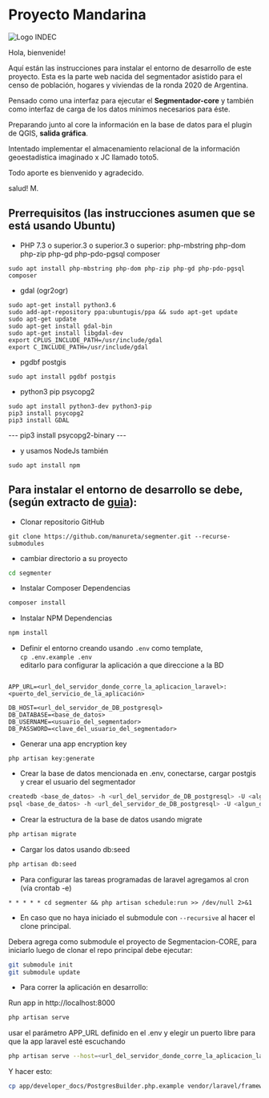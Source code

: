 # Proyecto Mandarina
![Logo INDEC][logo]

Hola, bienvenide!

Aquí están las instrucciones para instalar el entorno de desarrollo de este proyecto.
Esta es la parte web nacida del segmentador asistido para el censo de población, hogares y viviendas de la ronda 2020 de Argentina.

Pensado como una interfaz para ejecutar el **Segmentador-core** y también como interfaz de carga de los datos mínimos necesarios para éste.

Preparando junto al core la información en la base de datos para el plugin de QGIS, **salida gráfica**.

Intentado implementar el almacenamiento relacional de la información geoestadística imaginado x JC llamado toto5.

Todo aporte es bienvenido y agradecido.

salud! M.

## Prerrequisitos (las instrucciones asumen que se está usando Ubuntu)
* PHP 7.3 o superior.3 o superior.3 o superior: php-mbstring php-dom php-zip php-gd php-pdo-pgsql composer
```
sudo apt install php-mbstring php-dom php-zip php-gd php-pdo-pgsql composer
```
* gdal (ogr2ogr)
```
sudo apt-get install python3.6
sudo add-apt-repository ppa:ubuntugis/ppa && sudo apt-get update
sudo apt-get update
sudo apt-get install gdal-bin
sudo apt-get install libgdal-dev
export CPLUS_INCLUDE_PATH=/usr/include/gdal
export C_INCLUDE_PATH=/usr/include/gdal
```
* pgdbf postgis
```
sudo apt install pgdbf postgis
```
* python3 pip psycopg2
```
sudo apt install python3-dev python3-pip
pip3 install psycopg2
pip3 install GDAL
```
--- pip3 install psycopg2-binary ---

* y usamos NodeJs también 
```
sudo apt install npm
```
## Para instalar el entorno de desarrollo se debe, (según extracto de [guia][1]):

- Clonar repositorio GitHub
```git
git clone https://github.com/manureta/segmenter.git --recurse-submodules 
```
- cambiar directorio a su proyecto
```bash
cd segmenter
```

- Instalar Composer Dependencias
```bash
composer install
```

- Instalar NPM Dependencias
```bash
npm install
```
- Definir el entorno creando usando `.env` como template,   
`cp .env.example .env`   
editarlo para configurar la aplicación a que direccione a la BD   

```

APP_URL=<url_del_servidor_donde_corre_la_aplicacion_laravel>:<puerto_del_servicio_de_la_aplicación>

DB_HOST=<url_del_servidor_de_DB_postgresql>
DB_DATABASE=<base_de_datos>
DB_USERNAME=<usuario_del_segmentador>
DB_PASSWORD=<clave_del_usuario_del_segmentador>
```


- Generar una app encryption key
```
php artisan key:generate
```

- Crear la base de datos mencionada en .env, conectarse, cargar postgis y crear el usuario del segmentador
```bash
createdb <base_de_datos> -h <url_del_servidor_de_DB_postgresql> -U <algun_db_admin>
psql <base_de_datos> -h <url_del_servidor_de_DB_postgresql> -U <algun_db_admin> -c 'create extension postgis;' 
```


- Crear la estructura de la base de datos usando migrate
```bash
php artisan migrate
```


- Cargar los datos usando db:seed
```bash
php artisan db:seed
```

- Para configurar las tareas programadas de laravel agregamos al cron (vía crontab -e)
```
* * * * * cd segmenter && php artisan schedule:run >> /dev/null 2>&1
```


- En caso que no haya iniciado el submodule con ```--recursive``` al hacer el clone principal.

Debera agrega como submodule el proyecto de Segmentacion-CORE, para iniciarlo luego de clonar el repo principal debe ejecutar:
```bash
git submodule init
git submodule update
```


- Para correr la aplicación en desarrollo: 

Run app in http://localhost:8000
```bash
php artisan serve
```
usar el parámetro APP_URL definido en el .env
y elegir un puerto libre para que la app laravel esté escuchando
```bash
php artisan serve --host=<url_del_servidor_donde_corre_la_aplicacion_laravel> --port=<puerto_del_servicio_de_la_aplicación>
```

Y hacer esto:
```bash
cp app/developer_docs/PostgresBuilder.php.example vendor/laravel/framework/src/Illuminate/Database/Schema/PostgresBuilder.php
 ```

[1]: https://devmarketer.io/learn/setup-laravel-project-cloned-github-com/
[logo]: https://www.indec.gob.ar/Images_WEBINDEC/Logo/Logo_Indec.png

